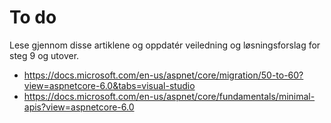 # To do

Lese gjennom disse artiklene og oppdatér veiledning og løsningsforslag for steg 9 og utover.

- <https://docs.microsoft.com/en-us/aspnet/core/migration/50-to-60?view=aspnetcore-6.0&tabs=visual-studio>
- <https://docs.microsoft.com/en-us/aspnet/core/fundamentals/minimal-apis?view=aspnetcore-6.0>
